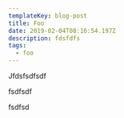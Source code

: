 ```yaml
---
templateKey: blog-post
title: Foo
date: 2019-02-04T08:16:54.197Z
description: fdsfdfs
tags:
  - foo
---
```

Jfdsfsdfsdf

fsdfsdf

fsdfsd
